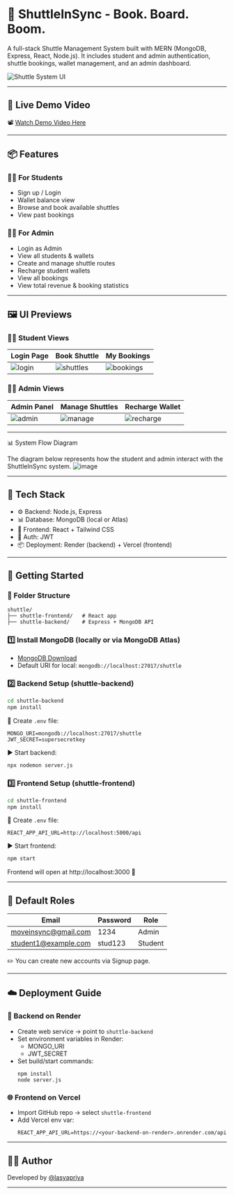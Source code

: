 # 🚀 ShuttleInSync - Book. Board. Boom.

A full-stack Shuttle Management System built with MERN (MongoDB, Express, React, Node.js). It includes student and admin authentication, shuttle bookings, wallet management, and an admin dashboard.

![Shuttle System UI](https://github.com/user-attachments/assets/707a5bf4-84f9-4b63-a658-5190179c0077)


---

## 🎥 Live Demo Video

📽️ [Watch Demo Video Here](https://drive.google.com/file/d/1chkLfB_2XthdswzYaCj7dMPgfgF4tZnd/view?usp=sharing)

---

## 📦 Features

### 👩‍🎓 For Students
- Sign up / Login
- Wallet balance view
- Browse and book available shuttles
- View past bookings

### 🧑‍💼 For Admin
- Login as Admin
- View all students & wallets
- Create and manage shuttle routes
- Recharge student wallets
- View all bookings
- View total revenue & booking statistics

---

## 🖼️ UI Previews
### 👩‍🎓 Student Views
Login Page | Book Shuttle | My Bookings |
|------------|--------------|-------------|
| ![login](https://github.com/user-attachments/assets/fa21fb62-fd51-43fc-8c62-030fb567f066) | ![shuttles](https://github.com/user-attachments/assets/b27f17d7-1c97-43dc-ab76-4cf5da3b1d4d) | ![bookings](https://github.com/user-attachments/assets/7216b4b2-f5d4-4392-b579-42ebdf0a02b1) |

### 🧑‍💼 Admin Views
| Admin Panel | Manage Shuttles | Recharge Wallet |
|-------------|------------------|------------------|
| ![admin](https://github.com/user-attachments/assets/bc5867f8-6394-4c1c-9217-2654c8b03d81) | ![manage](https://github.com/user-attachments/assets/97358b29-377d-4602-8be4-86c6f63752ec) | ![recharge](https://github.com/user-attachments/assets/64a31dee-5990-451e-b5ec-b6b270ebd824) |

---

📊 System Flow Diagram

The diagram below represents how the student and admin interact with the ShuttleInSync system.
![image](https://github.com/user-attachments/assets/328a5ed7-3b0c-4802-93b9-7d1aa07f830a)


---

## 🧰 Tech Stack

- ⚙️ Backend: Node.js, Express
- 📊 Database: MongoDB (local or Atlas)
- 🎨 Frontend: React + Tailwind CSS
- 🔐 Auth: JWT
- 📦 Deployment: Render (backend) + Vercel (frontend)

---

## 🚀 Getting Started

### 📁 Folder Structure
```
shuttle/
├── shuttle-frontend/   # React app
├── shuttle-backend/    # Express + MongoDB API
```

### 1️⃣ Install MongoDB (locally or via MongoDB Atlas)
- [MongoDB Download](https://www.mongodb.com/try/download/community)
- Default URI for local: `mongodb://localhost:27017/shuttle`

### 2️⃣ Backend Setup (shuttle-backend)

```bash
cd shuttle-backend
npm install
```

🔑 Create `.env` file:
```
MONGO_URI=mongodb://localhost:27017/shuttle
JWT_SECRET=supersecretkey
```

▶️ Start backend:
```bash
npx nodemon server.js
```

### 3️⃣ Frontend Setup (shuttle-frontend)

```bash
cd shuttle-frontend
npm install
```

🧪 Create `.env` file:
```
REACT_APP_API_URL=http://localhost:5000/api
```

▶️ Start frontend:
```bash
npm start
```

Frontend will open at http://localhost:3000 🚀

---

## 🔐 Default Roles

| Email                    | Password | Role    |
|--------------------------|----------|---------|
| moveinsync@gmail.com        | 1234 | Admin   |
| student1@example.com     | stud123  | Student |

✏️ You can create new accounts via Signup page.

---

## ☁️ Deployment Guide

### 🔧 Backend on Render
- Create web service → point to `shuttle-backend`
- Set environment variables in Render:
  - MONGO_URI
  - JWT_SECRET
- Set build/start commands:
  ```
  npm install
  node server.js
  ```

### 🌐 Frontend on Vercel
- Import GitHub repo → select `shuttle-frontend`
- Add Vercel env var:
  ```
  REACT_APP_API_URL=https://<your-backend-on-render>.onrender.com/api
  ```

---

## 👨‍💻 Author
Developed by [@lasyapriya](https://github.com/LasyaPriya27)

---

